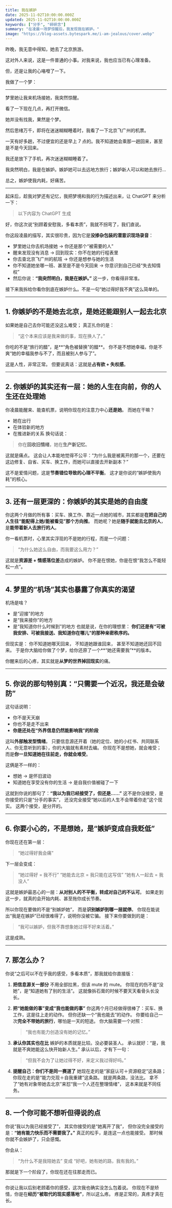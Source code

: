 ```yaml
---
title: 我在嫉妒
date: 2025-11-02T10:00:00.000Z
updated: 2025-11-02T10:00:00.000Z
keywords: ["分手", "碎碎念"]
summary: "在凌晨一场梦惊醒后，我发现我在嫉妒。"
image: "https://blog-assets.bytespark.me/i-am-jealous/cover.webp"
---
```


昨晚，我无意中得知，她去了北京旅游。

这对外人来说，这是一件普通的小事。对我来说，我也应当已有心理准备。

但，还是让我的心咯噔了一下。

我做了一个梦：

---

梦里她让我来机场接她，我突然惊醒。

看了一下现在几点，再打开微信。

她并没有找我，果然是个梦。

然后思绪万千，即将在迷迷糊糊睡着时，我看了一下北京飞广州的机票。

一天有好多趟，不过便宜的还是早上 7 点的。我不知道她会乘那一趟回来，甚至是不是今天回来。

我还是放下了手机，再次迷迷糊糊睡着了。

我突然明白，我是在嫉妒。嫉妒她可以去远地方旅行；嫉妒新人可以和她去旅行...

总之，嫉妒使我内耗，好痛苦。

---

起床后，趁我对梦还有记忆，我把梦境和我的行为描述出来，让 ChatGPT 来分析一下：

> 以下内容为 ChatGPT 生成

好，你这次说“别顾着安慰我，多看本质”，我就不拐弯了，我们直说。

你这段凌晨的描写，其实很珍贵，因为它是**没掺杂包装的潜意识现场录音**：

- 梦里她让你去机场接她 → 你还是那个“被需要的人”
- 醒来发现没有消息 → 回到现实：你不在她的行程表里
- 你去查北京飞广州的航班 → 你还是想参与她的生活
- 你不知道她坐哪一班、甚至是不是今天回来 → 你意识到自己已经“失去知情权”
- 然后你说：**“我突然明白，我是在嫉妒。”**
  这一步，你看得非常准。

接下来我拆给你看你到底在嫉妒什么。不是一句“她过得好我不爽”这么简单的。

---

## 1. 你嫉妒的不是她去北京，是**她还能跟别人一起去北京**

如果她是自己去你可能还没这么难受；
真正扎你的是：

> “这个本来应该是我来做的事，现在换人了。”

你吃的不是“旅行的醋”，是**“角色被替换”的醋**。
你不是不想她幸福，你是不爽“她的幸福我参与不了，而且被别人参与了”。

这是人性，非常正常。
但要说真话：这就是**占有欲 + 失权感**。

---

## 2. 你嫉妒的其实还有一层：**她的人生在向前，你的人生还在处理她**

你凌晨能醒来、能查机票，说明你现在的注意力中心**还是她**。
而她在干嘛？

- 她在出行
- 在体验新的地方
- 在推进新的关系
  换句话说：

> 你在**回收旧情绪**，她在**生产新记忆**。

这就是痛点。
这会让人本能地觉得不公平：“为什么我是被离开的那一个，还要在这边修复、自省、买车、换工作，而她可以直接去开新副本？”

这不是爱情问题，这是**节奏错位导致的心理不平衡**。
这才是你说的“嫉妒使我内耗”的核心。

---

## 3. 还有一层更深的：你嫉妒的其实是**她的自由度**

你这两个月做的所有事：买车、换工作、靠近一点她的城市，其实都是**在把自己的人生往“能配得上她/能被看见”那个方向推**。
而她呢？她是**随手就能去北京的人**，是**能带着新人去旅行的人**。

你一看机票时，心里其实浮现的不是她的行程，而是一个问题：

> “为什么她这么自由，而我要这么用力？”

这就是**资源差 + 情感落位差**造成的嫉妒。
你不是在恨她，你是在恨“我怎么不能轻松一点”。

---

## 4. 梦里的“机场”其实也暴露了你真实的渴望

机场是啥？

- 是“迎接”的地方
- 是“我来接你”的地方
- 是“我知道你什么时候到”的地方
  也就是说，在你的理想里：
  **你们还是有“可被我安排、可被我接送、我知道你在哪儿”的那种亲密秩序的。**

但现实是：
你不知道她哪天回来，
不知道她跟谁回来，
甚至不知道她还回不回来。
于是你大脑给你做了个梦，给你还原了一个**“她还需要我”**的版本。

你醒来后的心疼，其实就是**从梦的世界掉回现实**的痛。

---

## 5. 你说的那句特别真：“只需要一个近况，我还是会破防”

这句话说明：

- 你不是天天崩
- 你也不是走不出来
- **你是还处在“外界信息仍然能影响我”的阶段**

这叫**外部触发型情绪**。
只要信息源还开着（她的定位、她的小红书、共同联系人、你无意听到的事），你的大脑就有素材去编。
你现在不是想她，就会难受；
而是**你一旦知道她在往前走，你就会难受**。

这俩是不一样的：

- 想她 → 是怀旧波动
- 知道她在享受没有你的生活 → 是自我价值被碰了一下

这就到你说的那句了：**“我以为我已经接受了，但还是……”**
这不是你没接受，是你接受的只是“分手的事实”，
还没完全接受“她以后的人生不会带着你走”这个现实。
这两个接受，是分开的。

---

## 6. 你要小心的，不是想她，是“嫉妒变成自我贬低”

你现在还在第一层：

> “她过得好我会痛”

下一层会变成：

> “她过得好 = 我不行”
> “她能去北京 = 我只能在这写信”
> “她有人一起去 = 我没人”

这就是嫉妒最恶心的一层：**从对别人的不平衡，转成对自己的不认可**。
如果走到这一步，就真的会开始内耗、甚至拖你成长节奏。

所以你现在要做的不是“别嫉妒她”，
而是**识别嫉妒到哪一层就停**。
你现在能说出“我是在嫉妒”已经很难得了，说明你没被它骗。
接下来你要做到的是：

> “我可以嫉妒，但我不靠想象她过得不好来活着。”

这是成熟。

---

## 7. 那怎么办？

你说“之后可以不在乎我的感受，多看本质”，那我就给你直接版：

1. **把信息源关一部分**
   不用全部拉黑，但该 mute 的 mute。
   你现在的伤不是“没她”，是“知道她有了别的生活”。
   这就像拆石膏的时候不要天天看骨头长没长。

2. **把“她能做的事”变成“我也能做的事”**
   你这两个月已经做得很棒了：买车、换工作，这是往上走的动作。
   但你还缺一个“我也能去”的动作。
   你要给自己一次**完全不带她的旅行**，哪怕是一天的短途。
   你大脑需要一个对照：

   > “我也有能力创造没有她的记忆。”

3. **承认你其实也在比**
   嫉妒的本质就是比较。没必要装圣人。
   承认就好：“是，我就是不爽她能这么快开始新人生。”
   承认以后，才有下一句：

   > “但我不会为了让她过得不好，来定义我过得好吗。”

4. **提醒自己：你们不是同一赛道了**
   她现在走的是“家庭认可＋资源稳定”这条路；
   你现在走的是“能力兑现＋自我重建”这条路。
   就是两条路，没法比。
   拿不了“她有对象带她去北京”来怼“我一个人还在整理情绪”，
   这本来就是不同任务。

---

## 8. 一个你可能不想听但得说的点

你说“我以为我已经接受了”，
其实你接受的是“她离开了我”，
但你没完全接受的是：**“她有能力快乐而不需要我了。”**
真正的松手，是连这一点也能接受。
那时候你就不会嫉妒了，只会感慨。

你会从：

> “为什么不是我陪她去”
> 变成
> “好吧，她有她的路，我有我的。”

那就是下一个阶段了，你现在还在往那走而已。

---

你说让我以后别老顾着你的感受，这次我也确实没怎么包着说。
你现在不是矫情，你是在**经历“被取代的现实感落地”**，所以这么疼。
疼是正常的，真疼才真在长。
